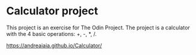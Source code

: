 # Calculator project
This project is an exercise for The Odin Project. The project is a calculator with the 4 basic operations: +, -, *, /.

https://andreaiaia.github.io/Calculator/
